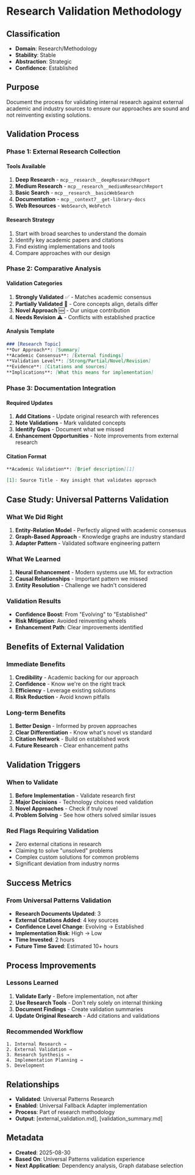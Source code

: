 # Research Validation Methodology

## Classification
- **Domain**: Research/Methodology
- **Stability**: Stable
- **Abstraction**: Strategic
- **Confidence**: Established

## Purpose
Document the process for validating internal research against external academic and industry sources to ensure our approaches are sound and not reinventing existing solutions.

## Validation Process

### Phase 1: External Research Collection

#### Tools Available
1. **Deep Research** - `mcp__research__deepResearchReport`
2. **Medium Research** - `mcp__research__mediumResearchReport`
3. **Basic Search** - `mcp__research__basicWebSearch`
4. **Documentation** - `mcp__context7__get-library-docs`
5. **Web Resources** - `WebSearch`, `WebFetch`

#### Research Strategy
1. Start with broad searches to understand the domain
2. Identify key academic papers and citations
3. Find existing implementations and tools
4. Compare approaches with our design

### Phase 2: Comparative Analysis

#### Validation Categories
1. **Strongly Validated** ✅ - Matches academic consensus
2. **Partially Validated** 🔧 - Core concepts align, details differ
3. **Novel Approach** 🆕 - Our unique contribution
4. **Needs Revision** ⚠️ - Conflicts with established practice

#### Analysis Template
```markdown
### [Research Topic]
**Our Approach**: [Summary]
**Academic Consensus**: [External findings]
**Validation Level**: [Strong/Partial/Novel/Revision]
**Evidence**: [Citations and sources]
**Implications**: [What this means for implementation]
```

### Phase 3: Documentation Integration

#### Required Updates
1. **Add Citations** - Update original research with references
2. **Note Validations** - Mark validated concepts
3. **Identify Gaps** - Document what we missed
4. **Enhancement Opportunities** - Note improvements from external research

#### Citation Format
```markdown
**Academic Validation**: [Brief description][1]

[1]: Source Title - Key insight that validates approach
```

## Case Study: Universal Patterns Validation

### What We Did Right
1. **Entity-Relation Model** - Perfectly aligned with academic consensus
2. **Graph-Based Approach** - Knowledge graphs are industry standard
3. **Adapter Pattern** - Validated software engineering pattern

### What We Learned
1. **Neural Enhancement** - Modern systems use ML for extraction
2. **Causal Relationships** - Important pattern we missed
3. **Entity Resolution** - Challenge we hadn't considered

### Validation Results
- **Confidence Boost**: From "Evolving" to "Established"
- **Risk Mitigation**: Avoided reinventing wheels
- **Enhancement Path**: Clear improvements identified

## Benefits of External Validation

### Immediate Benefits
1. **Credibility** - Academic backing for our approach
2. **Confidence** - Know we're on the right track
3. **Efficiency** - Leverage existing solutions
4. **Risk Reduction** - Avoid known pitfalls

### Long-term Benefits
1. **Better Design** - Informed by proven approaches
2. **Clear Differentiation** - Know what's novel vs standard
3. **Citation Network** - Build on established work
4. **Future Research** - Clear enhancement paths

## Validation Triggers

### When to Validate
1. **Before Implementation** - Validate research first
2. **Major Decisions** - Technology choices need validation
3. **Novel Approaches** - Check if truly novel
4. **Problem Solving** - See how others solved similar issues

### Red Flags Requiring Validation
- Zero external citations in research
- Claiming to solve "unsolved" problems
- Complex custom solutions for common problems
- Significant deviation from industry norms

## Success Metrics

### From Universal Patterns Validation
- **Research Documents Updated**: 3
- **External Citations Added**: 4 key sources
- **Confidence Level Change**: Evolving → Established
- **Implementation Risk**: High → Low
- **Time Invested**: 2 hours
- **Future Time Saved**: Estimated 10+ hours

## Process Improvements

### Lessons Learned
1. **Validate Early** - Before implementation, not after
2. **Use Research Tools** - Don't rely solely on internal thinking
3. **Document Findings** - Create validation summaries
4. **Update Original Research** - Add citations and validations

### Recommended Workflow
```
1. Internal Research → 
2. External Validation → 
3. Research Synthesis → 
4. Implementation Planning → 
5. Development
```

## Relationships
- **Validated**: Universal Patterns Research
- **Enabled**: Universal Fallback Adapter implementation
- **Process**: Part of research methodology
- **Output**: [external_validation.md], [validation_summary.md]

## Metadata
- **Created**: 2025-08-30
- **Based On**: Universal Patterns validation experience
- **Next Application**: Dependency analysis, Graph database selection